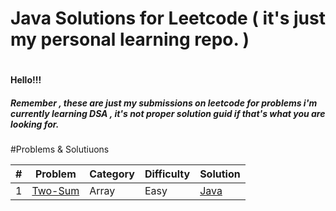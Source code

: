 <h1>Java Solutions for Leetcode ( it's just my personal learning repo. )<h1>   
<h4>Hello!!!</h4>
<h5>Remember , these are just my submissions on leetcode for problems i'm currently learning DSA , it's not proper solution guid if that's what you are looking for.</h5>
   
#Problems & Solutiuons 

| # | Problem | Category | Difficulty | Solution |
| --- | --- | --- | --- | --- |
| 1 | [Two-Sum](https://leetcode.com/problems/two-sum/) | Array | Easy | [Java](https://github.com/SahilRathod17/Leetcode_Java/blob/main/Esay/1.Two%20Sum)|
